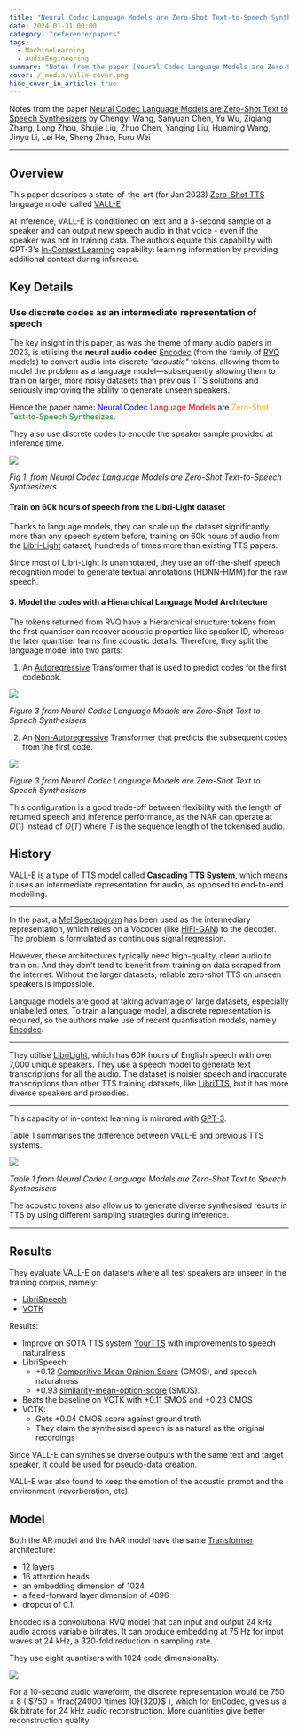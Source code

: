```yaml
---
title: "Neural Codec Language Models are Zero-Shot Text-to-Speech Synthesizers"
date: 2024-01-31 00:00
category: "reference/papers"
tags:
  - MachineLearning
  - AudioEngineering
summary: "Notes from the paper [Neural Codec Language Models are Zero-Shot Text to Speech Synthesizers](https://arxiv.org/abs/2301.02111) by Chengyi Wang, Sanyuan Chen, Yu Wu, Ziqiang Zhang, Long Zhou, Shujie Liu, Zhuo Chen, Yanqing Liu, Huaming Wang, Jinyu Li, Lei He, Sheng Zhao, Furu Wei"
cover: /_media/valle-cover.png
hide_cover_in_article: true
---
```


Notes from the paper [Neural Codec Language Models are Zero-Shot Text to Speech Synthesizers](https://arxiv.org/abs/2301.02111) by Chengyi Wang, Sanyuan Chen, Yu Wu, Ziqiang Zhang, Long Zhou, Shujie Liu, Zhuo Chen, Yanqing Liu, Huaming Wang, Jinyu Li, Lei He, Sheng Zhao, Furu Wei

---

## Overview

This paper describes a state-of-the-art (for Jan 2023) [Zero-Shot TTS](../../permanent/zero-shot-tts.md) language model called [VALL-E](../../permanent/vall-e.md).

 At inference, VALL-E is conditioned on text and a 3-second sample of a speaker and can output new speech audio in that voice - even if the speaker was not in training data. The authors equate this capability with GPT-3's [In-Context Learning](../../permanent/in-context-learning.md) capability: learning information by providing additional context during inference.

## Key Details

### Use discrete codes as an intermediate representation of speech

The key insight in this paper, as was the theme of many audio papers in 2023, is utilising the **neural audio codec** [Encodec](../../permanent/encodec.md) (from the family of [RVQ](../public/notes/permanent/residual-vector-quantisation.md) models) to convert audio into discrete *"acoustic"* tokens, allowing them to model the problem as a language model—subsequently allowing them to train on larger, more noisy datasets than previous TTS solutions and seriously improving the ability to generate unseen speakers.

Hence the paper name: <font color="blue">Neural Codec</font> <font color="dark-yellow">Language Models</font> are <font color="orange">Zero-Shot</font> <font color="green">Text-to-Speech Synthesizes</font>.

They also use discrete codes to encode the speaker sample provided at inference time.
 
![](../../_media/neural-codec-language-models-are-zero-shot-text-to-speech-synthesizers-fig-1.png)

*Fig 1. from Neural Codec Language Models are Zero-Shot Text-to-Speech Synthesizers*

#### Train on 60k hours of speech from the Libri-Light dataset

Thanks to language models, they can scale up the dataset significantly more than any speech system before, training on 60k hours of audio from the [Libri-Light](https://github.com/facebookresearch/libri-light) dataset, hundreds of times more than existing TTS papers.

Since most of Libri-Light is unannotated, they use an off-the-shelf speech recognition model to generate textual annotations (HDNN-HMM) for the raw speech.

#### 3. Model the codes with a Hierarchical Language Model Architecture

The tokens returned from RVQ have a hierarchical structure: tokens from the first quantiser can recover acoustic properties like speaker ID, whereas the later quantiser learns fine acoustic details. Therefore, they split the language model into two parts:

1. An [Autoregressive](Autoregressive) Transformer that is used to predict codes for the first codebook.

![](../../_media/neural-codec-language-models-are-zero-shot-text-to-speech-synthesizers-ar.png)

*Figure 3 from Neural Codec Language Models are Zero-Shot Text to Speech Synthesisers*


2. An [Non-Autoregressive](Non-Autoregressive) Transformer that predicts the subsequent codes from the first code. 

![](../../_media/neural-codec-language-models-are-zero-shot-text-to-speech-synthesizers-nar.png)

*Figure 3 from Neural Codec Language Models are Zero-Shot Text to Speech Synthesisers*

This configuration is a good trade-off between flexibility with the length of returned speech and inference performance, as the NAR can operate at $O(1)$ instead of $O(T)$ where $T$ is the sequence length of the tokenised audio.

## History

VALL-E is a type of TTS model called **Cascading TTS System**, which means it uses an intermediate representation for audio, as opposed to end-to-end modelling.

---

In the past, a [Mel Spectrogram](../../permanent/mel-spectrogram.md) has been used as the intermediary representation, which relies on a Vocoder (like [HiFi-GAN](../../permanent/hifigan.md)) to the decoder. The problem is formulated as continuous signal regression.

However, these architectures typically need high-quality, clean audio to train on. And they don't tend to benefit from training on data scraped from the internet. Without the larger datasets, reliable zero-shot TTS on unseen speakers is impossible.

Language models are good at taking advantage of large datasets, especially unlabelled ones. To train a language model, a discrete representation is required, so the authors make use of recent quantisation models, namely [Encodec](../../permanent/encodec.md).

---

They utilise [LibriLight](https://github.com/facebookresearch/libri-light), which has 60K hours of English speech with over 7,000 unique speakers. They use a speech model to generate text transcriptions for all the audio. The dataset is noisier speech and inaccurate transcriptions than other TTS training datasets, like [LibriTTS](https://paperswithcode.com/dataset/libritts), but it has more diverse speakers and prosodies.

---

This capacity of in-context learning is mirrored with  [GPT-3](../../permanent/gpt-3.md).

Table 1 summarises the difference between VALL-E and previous TTS systems.

![](../../_media/neural-codec-language-models-are-zero-shot-text-to-speech-synthesizers-table-1%201.png)

*Table 1 from Neural Codec Language Models are Zero-Shot Text to Speech Synthesisers*

The acoustic tokens also allow us to generate diverse synthesised results in TTS by using different sampling strategies during inference.

---
## Results

They evaluate VALL-E on datasets where all test speakers are unseen in the training corpus, namely:

- [LibriSpeech](https://ieeexplore.ieee.org/document/7178964)
- [VCTK](https://datashare.ed.ac.uk/handle/10283/2651)

Results:

- Improve on SOTA TTS system [YourTTS](https://arxiv.org/abs/2112.02418) with improvements to speech naturalness
- LibriSpeech:
    - +0.12 [Comparitive Mean Opinion Score](Comparitive%20Mean%20Opinion%20Score) (CMOS), and speech naturalness
    - +0.93 [similarity-mean-option-score](../../../../permanent/similarity-mean-option-score.md) (SMOS).
- Beats the baseline on VCTK with +0.11 SMOS and +0.23 CMOS
- VCTK:
    - Gets +0.04 CMOS score against ground truth 
    - They claim the synthesised speech is as natural as the original recordings

Since VALL-E can synthesise diverse outputs with the same text and target speaker, it could be used for pseudo-data creation.

VALL-E was also found to keep the emotion of the acoustic prompt and the environment (reverberation, etc).

## Model

Both the AR model and the NAR model have the same [Transformer](../../permanent/transformer.md) architecture:

- 12 layers
- 16 attention heads
- an embedding dimension of 1024
- a feed-forward layer dimension of 4096
- dropout of 0.1.

Encodec is a convolutional RVQ model that can input and output 24 kHz audio across variable bitrates. It can produce embedding at 75 Hz for input waves at 24 kHz, a 320-fold reduction in sampling rate.

They use eight quantisers with 1024 code dimensionality.

![](../../_media/neural-codec-language-models-are-zero-shot-text-to-speech-synthesizers-fig-2.png)

For a 10-second audio waveform, the discrete representation would be $750 \times 8$ ( $750 = \frac{24000 \times 10}{320}$ ), which for EnCodec, gives us a 6k bitrate for 24 kHz audio reconstruction. More quantities give better reconstruction quality.